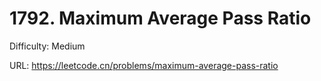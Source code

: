 # 1792. Maximum Average Pass Ratio

Difficulty: Medium

URL: https://leetcode.cn/problems/maximum-average-pass-ratio


